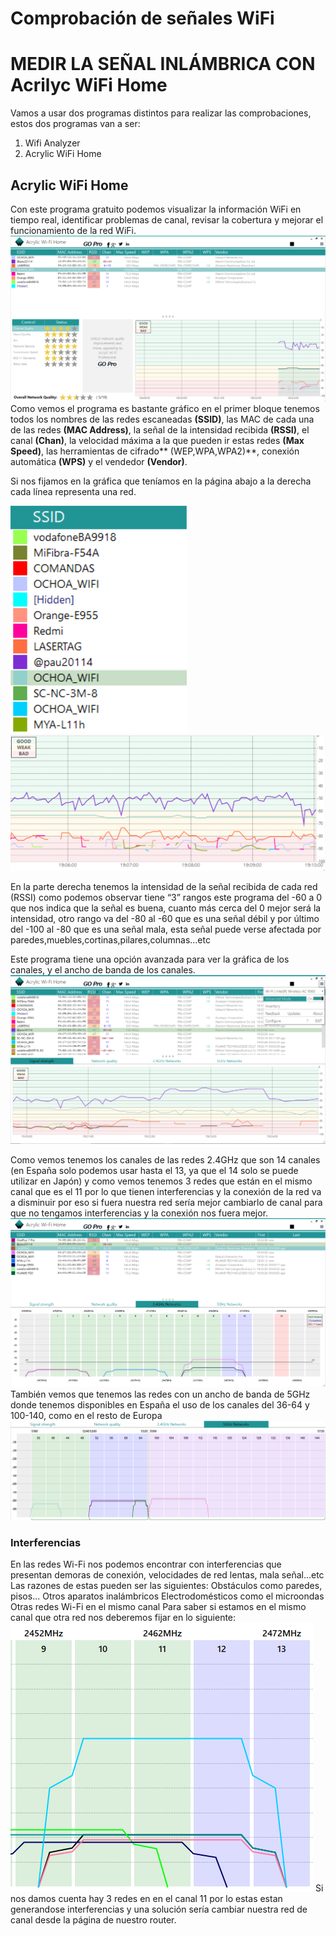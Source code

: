# Comprobación de señales WiFi
# MEDIR LA SEÑAL INLÁMBRICA CON Acrilyc WiFi Home

Vamos a usar dos programas distintos para realizar las comprobaciones, estos dos programas van a ser:

1. Wifi Analyzer
2. Acrylic WiFi Home

## Acrylic WiFi Home

Con este programa gratuito podemos visualizar la información WiFi en tiempo real, identificar problemas de canal, revisar la cobertura y mejorar el funcionamiento de la red WiFi.
![IMAGEN ACRILYC WIFI HOME](./docs/Captura.PNG)
Como vemos el programa es bastante gráfico en el primer bloque tenemos todos los nombres de las redes escaneadas **(SSID)**, las MAC de cada una de las redes **(MAC Address)**, la señal de la intensidad recibida **(RSSI)**, el canal **(Chan)**, la velocidad máxima a la que pueden ir estas redes **(Max Speed)**, las herramientas de cifrado** (WEP,WPA,WPA2)**, conexión automática **(WPS)** y el vendedor **(Vendor)**.


Si nos fijamos en la gráfica que teníamos en la página abajo a la derecha cada línea representa una red.


![IMAGEN ACRILYC WIFI HOME](./docs/1.PNG)
![IMAGEN ACRILYC WIFI HOME](./docs/2.PNG)


En la parte derecha tenemos la intensidad de la señal recibida de cada red (RSSI) como podemos observar tiene “3” rangos este programa del -60 a 0 que nos indica que la señal es buena, cuanto más cerca del 0 mejor será la intensidad, otro rango va del -80 al -60 que es una señal débil y por último del -100 al -80 que es una señal mala, esta señal puede verse afectada por paredes,muebles,cortinas,pilares,columnas...etc

Este programa tiene una opción avanzada para ver la gráfica de los canales, y el ancho de banda de los canales.
![IMAGEN ACRILYC WIFI HOME](./docs/avanzado.PNG)

Como vemos tenemos los canales de las redes 2.4GHz que son 14 canales (en España solo podemos usar hasta el 13, ya que el 14 solo se puede utilizar en Japón) y como vemos tenemos 3 redes que están en el mismo canal que es el 11 por lo que tienen interferencias y la conexión de la red va a disminuir por eso si fuera nuestra red sería mejor cambiarlo de canal para que no tengamos interferencias y la conexión nos fuera mejor.
![IMAGEN ACRILYC WIFI HOME](./docs/interferencias.PNG)
También vemos que tenemos las redes con un ancho de banda de 5GHz donde tenemos disponibles en España el uso de los canales del 36-64 y 100-140, como en el resto de Europa
![IMAGEN ACRILYC WIFI HOME](./docs/4.PNG)
### Interferencias
En las redes Wi-Fi nos podemos encontrar con interferencias que presentan demoras de conexión, velocidades de red lentas, mala señal...etc
Las razones de estas pueden ser las siguientes:
 Obstáculos como paredes, pisos...
 Otros aparatos inalámbricos
 Electrodomésticos como el microondas
 Otras redes Wi-Fi en el mismo canal
 Para saber si estamos en el mismo canal que otra red nos deberemos fijar en lo siguiente:
 ![IMAGEN ACRILYC WIFI HOME](./docs/atope.PNG)
 Si nos damos cuenta hay 3 redes en en el canal 11 por lo estas estan generandose interferencias y una solución sería cambiar nuestra red de canal desde la página de nuestro router.
